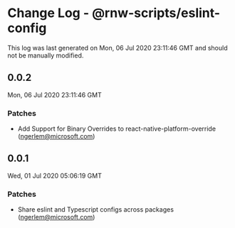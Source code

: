 # Change Log - @rnw-scripts/eslint-config

This log was last generated on Mon, 06 Jul 2020 23:11:46 GMT and should not be manually modified.

<!-- Start content -->

## 0.0.2

Mon, 06 Jul 2020 23:11:46 GMT

### Patches

- Add Support for Binary Overrides to react-native-platform-override (ngerlem@microsoft.com)

## 0.0.1

Wed, 01 Jul 2020 05:06:19 GMT

### Patches

- Share eslint and Typescript configs across packages (ngerlem@microsoft.com)
